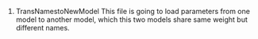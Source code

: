 1. TransNamestoNewModel 
This file is going to load parameters from one model to another model, which this two models share same weight but different names.
